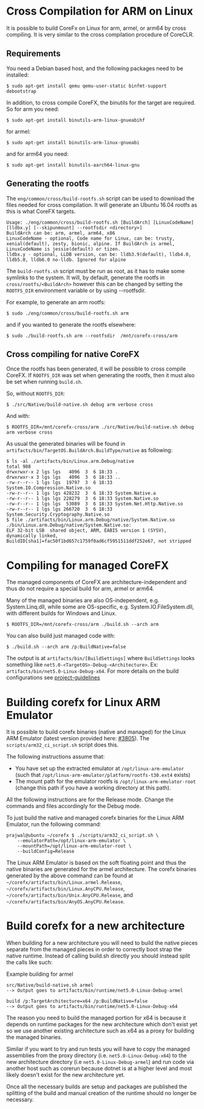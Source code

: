 Cross Compilation for ARM on Linux
==================================

It is possible to build CoreFx on Linux for arm, armel, or arm64 by cross compiling.
It is very similar to the cross compilation procedure of CoreCLR.

Requirements
------------

You need a Debian based host, and the following packages need to be installed:

    $ sudo apt-get install qemu qemu-user-static binfmt-support debootstrap

In addition, to cross compile CoreFX, the binutils for the target are required. So for arm you need:

    $ sudo apt-get install binutils-arm-linux-gnueabihf

for armel:

    $ sudo apt-get install binutils-arm-linux-gnueabi

and for arm64 you need:

    $ sudo apt-get install binutils-aarch64-linux-gnu


Generating the rootfs
---------------------
The `eng/common/cross/build-rootfs.sh` script can be used to download the files needed for cross compilation. It will generate an Ubuntu 16.04 rootfs as this is what CoreFX targets.

    Usage: ./eng/common/cross/build-rootfs.sh [BuildArch] [LinuxCodeName] [lldbx.y] [--skipunmount] --rootfsdir <directory>]
    BuildArch can be: arm, armel, arm64, x86
    LinuxCodeName - optional, Code name for Linux, can be: trusty, xenial(default), zesty, bionic, alpine. If BuildArch is armel, LinuxCodeName is jessie(default) or tizen.
    lldbx.y - optional, LLDB version, can be: lldb3.9(default), lldb4.0, lldb5.0, lldb6.0 no-lldb. Ignored for alpine

The `build-rootfs.sh` script must be run as root, as it has to make some symlinks to the system. It will, by default, generate the rootfs in `cross/rootfs/<BuildArch>` however this can be changed by setting the `ROOTFS_DIR` environment variable or by using --rootfsdir.

For example, to generate an arm rootfs:

    $ sudo ./eng/common/cross/build-rootfs.sh arm

and if you wanted to generate the rootfs elsewhere:

    $ sudo ./build-rootfs.sh arm --rootfsdir  /mnt/corefx-cross/arm


Cross compiling for native CoreFX
---------------------------------
Once the rootfs has been generated, it will be possible to cross compile CoreFX. If `ROOTFS_DIR` was set when generating the rootfs, then it must also be set when running `build.sh`.

So, without `ROOTFS_DIR`:

    $ ./src/Native/build-native.sh debug arm verbose cross

And with:

    $ ROOTFS_DIR=/mnt/corefx-cross/arm ./src/Native/build-native.sh debug arm verbose cross

As usual the generated binaries will be found in `artifacts/bin/TargetOS.BuildArch.BuildType/native` as following:

    $ ls -al ./artifacts/bin/Linux.arm.Debug/native
    total 988
    drwxrwxr-x 2 lgs lgs   4096  3  6 18:33 .
    drwxrwxr-x 3 lgs lgs   4096  3  6 18:33 ..
    -rw-r--r-- 1 lgs lgs  19797  3  6 18:33 System.IO.Compression.Native.so
    -rw-r--r-- 1 lgs lgs 428232  3  6 18:33 System.Native.a
    -rw-r--r-- 1 lgs lgs 228279  3  6 18:33 System.Native.so
    -rw-r--r-- 1 lgs lgs  53089  3  6 18:33 System.Net.Http.Native.so
    -rw-r--r-- 1 lgs lgs 266720  3  6 18:33 System.Security.Cryptography.Native.so
    $ file ./artifacts/bin/Linux.arm.Debug/native/System.Native.so
    ./bin/Linux.arm.Debug/native/System.Native.so:
    ELF 32-bit LSB  shared object, ARM, EABI5 version 1 (SYSV),
    dynamically linked, BuildID[sha1]=fac50f1bd657c1759f0ad6cf5951511ddf252e67, not stripped


Compiling for managed CoreFX
============================
The managed components of CoreFX are architecture-independent and thus do not require a special build for arm, armel or arm64.

Many of the managed binaries are also OS-independent, e.g. System.Linq.dll, while some are OS-specific, e.g. System.IO.FileSystem.dll, with different builds for Windows and Linux.

    $ ROOTFS_DIR=/mnt/corefx-cross/arm ./build.sh --arch arm

You can also build just managed code with:

    $ ./build.sh --arch arm /p:BuildNative=false

The output is at `artifacts/bin/[BuildSettings]` where `BuildSettings` looks something like `net5.0-<TargetOS>-Debug-<Architecture>`. Ex: `artifacts/bin/net5.0-Linux-Debug-x64`. For more details on the build configurations see [project-guidelines](/docs/coding-guidelines/project-guidelines.md)

Building corefx for Linux ARM Emulator
=======================================

It is possible to build corefx binaries (native and managed) for the Linux ARM Emulator (latest version provided here: [#3805](https://github.com/dotnet/coreclr/issues/3805)).
The `scripts/arm32_ci_script.sh` script does this.

The following instructions assume that:
* You have set up the extracted emulator at `/opt/linux-arm-emulator` (such that `/opt/linux-arm-emulator/platform/rootfs-t30.ext4` exists)
* The mount path for the emulator rootfs is `/opt/linux-arm-emulator-root` (change this path if you have a working directory at this path).

All the following instructions are for the Release mode. Change the commands and files accordingly for the Debug mode.

To just build the native and managed corefx binaries for the Linux ARM Emulator, run the following command:
```
prajwal@ubuntu ~/corefx $ ./scripts/arm32_ci_script.sh \
    --emulatorPath=/opt/linux-arm-emulator \
    --mountPath=/opt/linux-arm-emulator-root \
    --buildConfig=Release
```

The Linux ARM Emulator is based on the soft floating point and thus the native binaries are generated for the armel architecture. The corefx binaries generated by the above command can be found at `~/corefx/artifacts/bin/Linux.armel.Release`, `~/corefx/artifacts/bin/Linux.AnyCPU.Release`, `~/corefx/artifacts/bin/Unix.AnyCPU.Release`, and `~/corefx/artifacts/bin/AnyOS.AnyCPU.Release`.


Build corefx for a new architecture
===================================

When building for a new architecture you will need to build the native pieces separate from the managed pieces in order to correctly boot strap the native runtime. Instead of calling build.sh directly you should instead split the calls like such:

Example building for armel
```
src/Native/build-native.sh armel
--> Output goes to artifacts/bin/runtime/net5.0-Linux-Debug-armel

build /p:TargetArchitecture=x64 /p:BuildNative=false
--> Output goes to artifacts/bin/runtime/net5.0-Linux-Debug-x64
```

The reason you need to build the managed portion for x64 is because it depends on runtime packages for the new architecture which don't exist yet so we use another existing architecture such as x64 as a proxy for building the managed binaries.

Similar if you want to try and run tests you will have to copy the managed assemblies from the proxy directory (i.e. `net5.0-Linux-Debug-x64`) to the new architecture directory (i.e `net5.0-Linux-Debug-armel`) and run code via another host such as corerun because dotnet is at a higher level and most likely doesn't exist for the new architecture yet.

Once all the necessary builds are setup and packages are published the splitting of the build and manual creation of the runtime should no longer be necessary.
